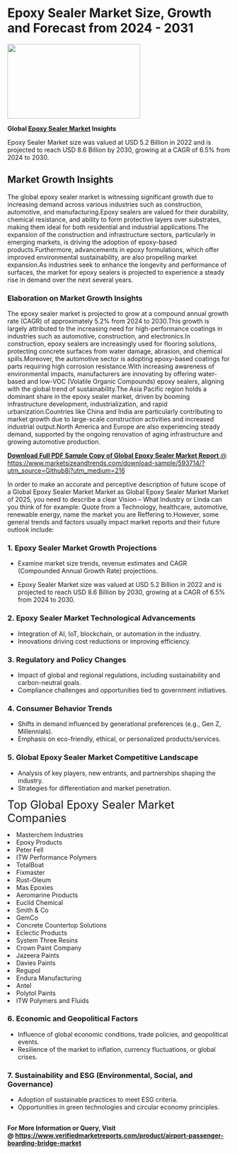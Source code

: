 <H1>Epoxy Sealer Market Size, Growth and Forecast from 2024 - 2031</H1><img class="aligncenter size-medium wp-image-584254" src="https://thirdeyenews.in/wp-content/uploads/2024/09/Global-Market-Research-300x168.jpeg" alt="" width="300" height="168" /><p><strong>Global&nbsp;<a href="https://www.marketsizeandtrends.com/download-sample/593714/?utm_source=Github8j?utm_medium=216">Epoxy Sealer Market</a> Insights</strong></p><p>Epoxy Sealer Market size was valued at USD 5.2 Billion in 2022 and is projected to reach USD 8.6 Billion by 2030, growing at a CAGR of 6.5% from 2024 to 2030.</p><p><h2>Market Growth Insights</h2> The global epoxy sealer market is witnessing significant growth due to increasing demand across various industries such as construction, automotive, and manufacturing.Epoxy sealers are valued for their durability, chemical resistance, and ability to form protective layers over substrates, making them ideal for both residential and industrial applications.The expansion of the construction and infrastructure sectors, particularly in emerging markets, is driving the adoption of epoxy-based products.Furthermore, advancements in epoxy formulations, which offer improved environmental sustainability, are also propelling market expansion.As industries seek to enhance the longevity and performance of surfaces, the market for epoxy sealers is projected to experience a steady rise in demand over the next several years.<p><a href="#"></a></p> <h3>Elaboration on Market Growth Insights</h3> The epoxy sealer market is projected to grow at a compound annual growth rate (CAGR) of approximately 5.2% from 2024 to 2030.This growth is largely attributed to the increasing need for high-performance coatings in industries such as automotive, construction, and electronics.In construction, epoxy sealers are increasingly used for flooring solutions, protecting concrete surfaces from water damage, abrasion, and chemical spills.Moreover, the automotive sector is adopting epoxy-based coatings for parts requiring high corrosion resistance.With increasing awareness of environmental impacts, manufacturers are innovating by offering water-based and low-VOC (Volatile Organic Compounds) epoxy sealers, aligning with the global trend of sustainability.The Asia Pacific region holds a dominant share in the epoxy sealer market, driven by booming infrastructure development, industrialization, and rapid urbanization.Countries like China and India are particularly contributing to market growth due to large-scale construction activities and increased industrial output.North America and Europe are also experiencing steady demand, supported by the ongoing renovation of aging infrastructure and growing automotive production.<p><a href="#"></p><p><span class=""><strong>Download Full PDF Sample Copy of Global Epoxy Sealer Market Report</strong> @ <a href="https://www.marketsizeandtrends.com/download-sample/593714/?utm_source=Github8j?utm_medium=216" target="_blank">https://www.marketsizeandtrends.com/download-sample/593714/?utm_source=Github8j?utm_medium=216</a></span></p><p>In order to make an accurate and perceptive description of future scope of a Global&nbsp;Epoxy Sealer Market Market as Global&nbsp;Epoxy Sealer Market Market of 2025, you need to describe a clear Vision &ndash; What Industry or Linda can you think of for example: Quote from a Technology, healthcare, automotive, renewable energy, name the market you are Reffering to.However, some general trends and factors usually impact market reports and their future outlook include:</p><h3>1.&nbsp;<strong>Epoxy Sealer Market Growth Projections</strong></h3><ul><li>Examine market size trends, revenue estimates and CAGR (Compounded Annual Growth Rate) projections.</li><li><p>Epoxy Sealer Market size was valued at USD 5.2 Billion in 2022 and is projected to reach USD 8.6 Billion by 2030, growing at a CAGR of 6.5% from 2024 to 2030.</p></li></ul><h3>2.&nbsp;<strong>Epoxy Sealer Market Technological Advancements</strong></h3><ul><li>Integration of AI, IoT, blockchain, or automation in the industry.</li><li>Innovations driving cost reductions or improving efficiency.</li></ul><h3>3.&nbsp;<strong>Regulatory and Policy Changes</strong></h3><ul><li>Impact of global and regional regulations, including sustainability and carbon-neutral goals.</li><li>Compliance challenges and opportunities tied to government initiatives.</li></ul><h3>4.&nbsp;<strong>Consumer Behavior Trends</strong></h3><ul><li>Shifts in demand influenced by generational preferences (e.g., Gen Z, Millennials).</li><li>Emphasis on eco-friendly, ethical, or personalized products/services.</li></ul><h3>5.&nbsp;<strong>Global Epoxy Sealer Market Competitive Landscape</strong></h3><ul><li>Analysis of key players, new entrants, and partnerships shaping the industry.</li><li>Strategies for differentiation and market penetration.</li></ul><p data-pm-slice="1 1 []"><span style="color: inherit; font-family: inherit; font-size: 25px;">Top Global Epoxy Sealer Market Companies</span></p><div class="" data-test-id=""><p><li>Masterchem Industries</li><li> Epoxy Products</li><li> Peter Fell</li><li> ITW Performance Polymers</li><li> TotalBoat</li><li> Fixmaster</li><li> Rust-Oleum</li><li> Mas Epoxies</li><li> Aeromarine Products</li><li> Euclid Chemical</li><li> Smith & Co</li><li> GemCo</li><li> Concrete Countertop Solutions</li><li> Eclectic Products</li><li> System Three Resins</li><li> Crown Paint Company</li><li> Jazeera Paints</li><li> Davies Paints</li><li> Regupol</li><li> Endura Manufacturing</li><li> Antel</li><li> Polytol Paints</li><li> ITW Polymers and Fluids</li></p></div><h3>6.&nbsp;<strong>Economic and Geopolitical Factors</strong></h3><ul><li>Influence of global economic conditions, trade policies, and geopolitical events.</li><li>Resilience of the market to inflation, currency fluctuations, or global crises.</li></ul><h3>7.&nbsp;<strong>Sustainability and ESG (Environmental, Social, and Governance)</strong></h3><ul><li>Adoption of sustainable practices to meet ESG criteria.</li><li>Opportunities in green technologies and circular economy principles.</li></ul><h2><strong style="font-size: 14px;">For More Information or Query, Visit @&nbsp;</strong><a style="background-color: #ffffff; font-size: 14px;" href="https://www.marketsizeandtrends.com/report/epoxy-sealer-market/" target="_blank">https://www.verifiedmarketreports.com/product/airport-passenger-boarding-bridge-market</a></h2>